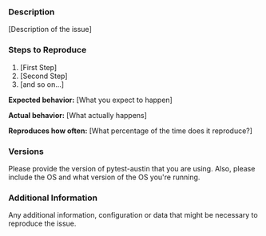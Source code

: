 ### Description

[Description of the issue]

### Steps to Reproduce

1. [First Step]
2. [Second Step]
3. [and so on...]

**Expected behavior:** [What you expect to happen]

**Actual behavior:** [What actually happens]

**Reproduces how often:** [What percentage of the time does it reproduce?]

### Versions

Please provide the version of pytest-austin that you are using. Also, please
include the OS and what version of the OS you're running.

### Additional Information

Any additional information, configuration or data that might be necessary to
reproduce the issue.
